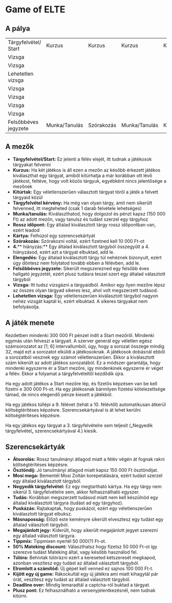 # Game of ELTE

## A pálya
||||||||||
|-----------------------	|---------------	|------------	|---------------	|----------	|---------------	|-----------	|---------------	|-----------------------	|
| Tárgyfelvétel/  Start 	| Kurzus        	| Kurzus     	| Kurzus        	| Kitúrtak 	| Kurzus        	| Kurzus    	| Kurzus        	| Tárgyfelvétel kérvény 	|
| Vizsga                   	|               	|            	|               	|          	|               	|           	|               	| Munka/Tanulás         	|
| Vizsga                	|               	|            	|               	|          	|               	|           	|               	| Rossz időpont         	|
| Lehetetlen  vizsga    	|               	|            	|               	|          	|               	|           	|               	| Munka/Tanulás         	|
| Vizsga                	|               	|            	|               	|          	|               	|           	|               	| Kártya                	|
| Vizsga                	|               	|            	|               	|          	|               	|           	|               	| Munka/Tanulás         	|
| Vizsga                	|               	|            	|               	|          	|               	|           	|               	| Szórakozás            	|
| Vizsga                	|               	|            	|               	|          	|               	|           	|               	| Munka/Tanulás         	|
| Felsőbbéves jegyzete  	| Munka/Tanulás 	| Szórakozás 	| Munka/Tanulás 	| Kártya   	| Munka/Tanulás 	| Elengedés 	| Munka/Tanulás 	| 4.Hiányzás            	|



## A mezők

- **Tárgyfelvétel/Start:** Ez jelenti a félév elejét, itt tudnak a játékosok tárgyakat felvenni
- **Kurzus:** Ha két játékos is áll ezen a mezőn az később érkezett játékos kiválaszthat egy tárgyat, amiből kitúrhatja a már korábban ott lévő játékost, feltéve, hogy volt közös tárgyuk, egyébként nincs jelentősége a mezőnek
- **Kitúrtak:** Egy véletlenszerűen választott tárgyat töröl a játék a felvett tárgyaid közül
- **Tárgyfelvétel kérvény:** Ha még van olyan tárgy, amit nem sikerült felvenned, itt megteheted (csak 1 darab felvétele lehetséges)
- **Munka/tanulás:** Kiválaszthatod, hogy dolgozol és pénzt kapsz (150 000 Ft) az adott mezőn, vagy tanulsz és tudást szerzel egy tárgyhoz
- **Rossz időpont:** Egy általad kiválasztott tárgy rossz időpontban van, ezért leadod
- **Kártya:** Felhúzol egy szerencsekártyát
- **Szórakozás:** Szórakozni voltál, ezért fizetned kell 10 000 Ft-ot
- **4.**** hiányzás:** Egy általad kiválasztott tárgyból összegyűlt a 4. hiányzásod, ezért azt a tárgyat elbuktad, add le.
- **Elengedés:** Egy általad kiválasztott tárgy túl nehéznek bizonyult, ezért úgy döntesz nem folytatod tovább ebben a félévben, add le.
- **Felsőbbéves jegyzete:** Sikerült megszerezned egy felsőbb éves hallgató jegyzetét, ezért plusz tudásra teszel szert egy általad választott tárgyból
- **Vizsga:** Itt tudsz vizsgázni a tárgyaidból. Amikor egy ilyen mezőre lépsz az összes olyan tárgyad sikeres lesz, ahol volt megszerzett tudásod.
- **Lehetetlen vizsga:** Egy véletlenszerűen kiválasztott tárgyból nagyon nehéz vizsgát kaptál ki, ezért elbuktad. A sikeres tárgyakat nem befolyásolja.

## A játék menete

Kezdetben mindenki 300 000 Ft pénzel indít a Start mezőről. Mindenki egymás után felveszi a tárgyait. A szerver generál egy véletlen egész számsorozatot az [1; 6] intervallumból, úgy, hogy a sorozat összege mindig 32, majd ezt a sorozatot elküldi a játékosoknak. A játékosok dobásnál ebből a sorozatból vesznek egy számot véletlenszerűen. Ekkor a kiválasztott szám kikerült az adott játékos sorozatából. Ez a módszer garantálja, hogy mindenki egyszerre ér a Start mezőre, így mindenkinek egyszerre ér véget a félév. Ekkor a folyamat a tárgyfelvételtől kezdődik újra.

Ha egy adott játékos a Start mezőre lép, és fizetős képzésen van be kell fizetni e 300 000 Ft-ot. Ha egy játékosnak bármilyen fizetési kötelezettsége támad, de nincs elegendő pénze kiesett a játékból.

Ha egy játékos túllépi a 9. félévet (tehát a 10. félévtől) automatikusan átkerül költségtérítéses képzésre. Szerencsekártyával is át lehet kerülni költségtérítéses képzésre.

Ha egy játékos egy tárgyat a 3. tárgyfelvételre sem teljesít („Negyedik tárgyfelvétel„ szerencsekártyával 4.) kiesik.

## Szerencsekártyák

- **Átsorolás:** Rossz tanulmányi átlagod miatt a félév végén át fognak rakni költségtérítéses képzésre.
- **Ösztöndíj:** Jó tanulmányi átlagod miatt kapsz 150 000 Ft ösztöndíjat.
- **Mosi mega:** Bementél Mosi Zoltán korepetálására, ezért tudást szerzel egy általad kiválasztott tárgyból.
- **Negyedik tárgyfelvétel:** Ez egy megtartható kártya. Ha egy tárgy nem sikerül 3. tárgyfelvételre sem, akkor felhasználható egyszer.
- **Tudás:** Korábban megszerzett tudásod miatt nem kell készülnöd egy általad kiválasztott tárgyra (tudást ad egy tárgyhoz).
- **Puskázás:** Rajtakaptak, hogy puskázol, ezért egy véletlenszerűen kiválasztott tárgyat elbuksz.
- **Másnaposság:** Előző este keményre sikerült elvesztesz egy tudást egy általad választott tárgyból.
- **Megajánlott jegy:** Kiderült, hogy sikerült megajánlott jegyet szerezni egy általad választott tárgyra.
- **Tippmix:** Tippmixen nyertél 50 000(?) Ft-ot.
- **50% Mateking discount:** Választhatsz hogy fizetsz 50 000 Ft-ot így szerezve tudást Mateking által, vagy később használod fel.
- **Túlóra:** Behívtak túlórázni ezért a kereseted kétszeresét megkapod, azonban veszítesz egy tudást az általad választott tárgyból.
- **Elromlott a számítód:** Új gépet kell venned ez sajnos 100 000 Ft-t.
- **Kijött egy új game:** Rákockultál egy új játékra ami miatt kihagytál pár órát, veszítesz egy tudást az általad választott tárgyból.
- **Deadline over:** Mindig lemaradtál a captcha-ról buktad a tárgyat.
- **Plusz pont:** Ez felhasználható a versenyjelentkezésnél, nem tudnak kitúrni.